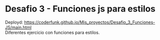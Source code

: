 # Desafio 3 - Funciones js para estilos
Deployd: https://coderfunk.github.io/Mis_proyectos/Desafio_3_Funciones-JS/main.html
<br> Diferentes ejercicio con funciones para estilos.
